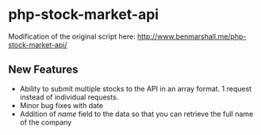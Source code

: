 php-stock-market-api
====================
Modification of the original script here: http://www.benmarshall.me/php-stock-market-api/

<h2>New Features</h2>
<ul>
<li>Ability to submit multiple stocks to the API in an array format. 1 request instead of individual requests.</li>
<li>Minor bug fixes with date</li>
<li>Addition of <em>name</em> field to the data so that you can retrieve the full name of the company
</ul>
